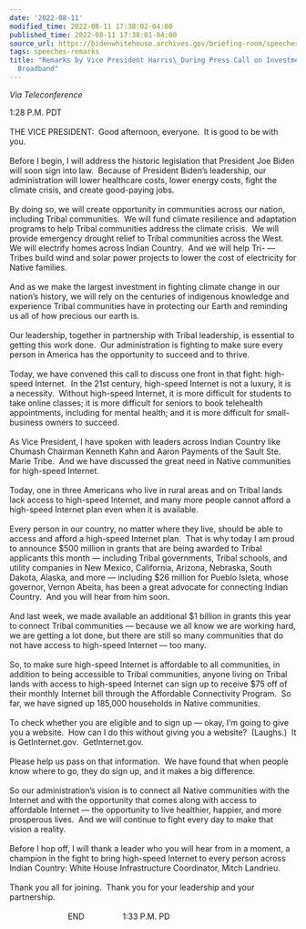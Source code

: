 ```yaml
---
date: '2022-08-11'
modified_time: 2022-08-11 17:38:02-04:00
published_time: 2022-08-11 17:38:01-04:00
source_url: https://bidenwhitehouse.archives.gov/briefing-room/speeches-remarks/2022/08/11/remarks-by-vice-president-harris-during-press-call-on-investments-in-tribal-broadband/
tags: speeches-remarks
title: "Remarks by Vice President Harris\_During Press Call on Investments in Tribal\_\
  Broadband"
---
```

 
*Via Teleconference*

1:28 P.M. PDT  
   
THE VICE PRESIDENT:  Good afternoon, everyone.  It is good to be with
you.   
   
Before I begin, I will address the historic legislation that President
Joe Biden will soon sign into law.  Because of President Biden’s
leadership, our administration will lower healthcare costs, lower energy
costs, fight the climate crisis, and create good-paying jobs.   
   
By doing so, we will create opportunity in communities across our
nation, including Tribal communities.  We will fund climate resilience
and adaptation programs to help Tribal communities address the climate
crisis.  We will provide emergency drought relief to Tribal communities
across the West.  We will electrify homes across Indian Country.  And we
will help Tri- — Tribes build wind and solar power projects to lower the
cost of electricity for Native families.  
   
And as we make the largest investment in fighting climate change in our
nation’s history, we will rely on the centuries of indigenous knowledge
and experience Tribal communities have in protecting our Earth and
reminding us all of how precious our earth is.  
   
Our leadership, together in partnership with Tribal leadership, is
essential to getting this work done.  Our administration is fighting to
make sure every person in America has the opportunity to succeed and to
thrive.  
   
Today, we have convened this call to discuss one front in that fight:
high-speed Internet.  In the 21st century, high-speed Internet is not a
luxury, it is a necessity.  Without high-speed Internet, it is more
difficult for students to take online classes; it is more difficult for
seniors to book telehealth appointments, including for mental health;
and it is more difficult for small-business owners to succeed.  
   
As Vice President, I have spoken with leaders across Indian Country like
Chumash Chairman Kenneth Kahn and Aaron Payments of the Sault Ste. Marie
Tribe.  And we have discussed the great need in Native communities for
high-speed Internet.  
   
Today, one in three Americans who live in rural areas and on Tribal
lands lack access to high-speed Internet, and many more people cannot
afford a high-speed Internet plan even when it is available.   
   
Every person in our country, no matter where they live, should be able
to access and afford a high-speed Internet plan.  That is why today I am
proud to announce $500 million in grants that are being awarded to
Tribal applicants this month — including Tribal governments, Tribal
schools, and utility companies in New Mexico, California, Arizona,
Nebraska, South Dakota, Alaska, and more — including $26 million for
Pueblo Isleta, whose governor, Vernon Abeita, has been a great advocate
for connecting Indian Country.  And you will hear from him soon.  
   
And last week, we made available an additional $1 billion in grants this
year to connect Tribal communities — because we all know we are working
hard, we are getting a lot done, but there are still so many communities
that do not have access to high-speed Internet — too many.   
   
So, to make sure high-speed Internet is affordable to all communities,
in addition to being accessible to Tribal communities, anyone living on
Tribal lands with access to high-speed Internet can sign up to receive
$75 off of their monthly Internet bill through the Affordable
Connectivity Program.  So far, we have signed up 185,000 households in
Native communities.   
   
To check whether you are eligible and to sign up — okay, I’m going to
give you a website.  How can I do this without giving you a website? 
(Laughs.)  It is GetInternet.gov.  GetInternet.gov.   
   
Please help us pass on that information.  We have found that when people
know where to go, they do sign up, and it makes a big difference.   
   
So our administration’s vision is to connect all Native communities with
the Internet and with the opportunity that comes along with access to
affordable Internet — the opportunity to live healthier, happier, and
more prosperous lives.  And we will continue to fight every day to make
that vision a reality.   
   
Before I hop off, I will thank a leader who you will hear from in a
moment, a champion in the fight to bring high-speed Internet to every
person across Indian Country: White House Infrastructure Coordinator,
Mitch Landrieu.   
   
Thank you all for joining.  Thank you for your leadership and your
partnership.  
   
                          END                 1:33 P.M. PD
